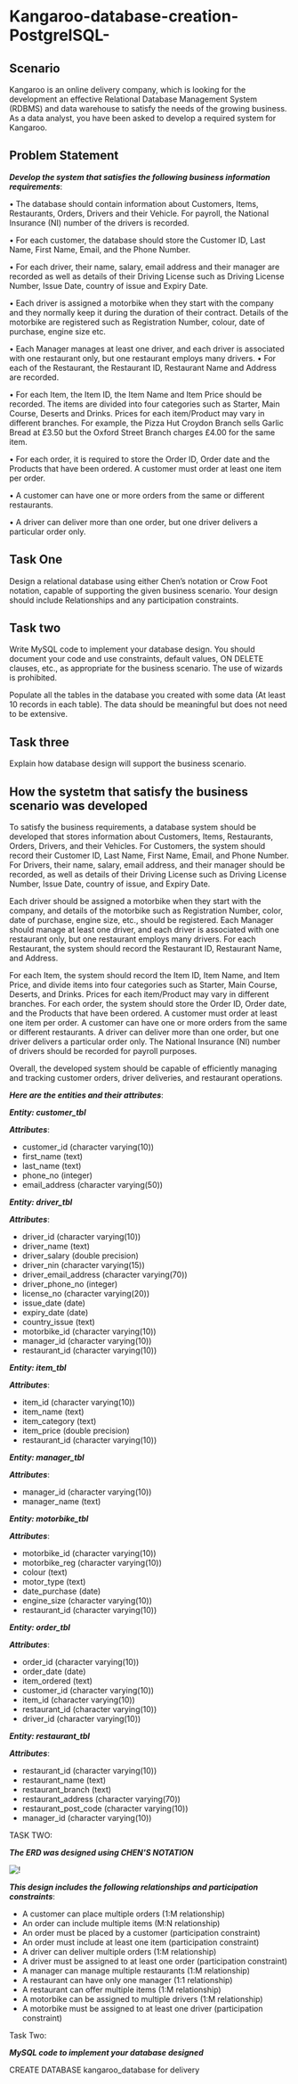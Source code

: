 # Kangaroo-database-creation-PostgrelSQL-

## Scenario 

Kangaroo is an online delivery company, which is looking for the development an effective Relational Database Management System (RDBMS) and data warehouse to satisfy the needs of the growing business. As a data analyst, you have been asked to develop a required system for Kangaroo. 


## Problem Statement 

**_Develop the system that satisfies the following business information requirements_**:

•	The database should contain information about Customers, Items, Restaurants, Orders, Drivers and their Vehicle. For payroll, the National Insurance (NI) number of the drivers is recorded.

•	For each customer, the database should store the Customer ID, Last Name, First Name, Email, and the Phone Number.

•	For each driver, their name, salary, email address and their manager are recorded as well as details of their Driving License such as Driving License Number, Issue Date, country of issue and Expiry Date.

•	Each driver is assigned a motorbike when they start with the company and they normally keep it during the duration of their contract. Details of the motorbike are registered such as Registration Number, colour, date of purchase, engine size etc.

•	Each Manager manages at least one driver, and each driver is associated with one restaurant only, but one restaurant employs many drivers.
•	For each of the Restaurant, the Restaurant ID, Restaurant Name and Address are recorded.

•	For each Item, the Item ID, the Item Name and Item Price should be recorded. The items are divided into four categories such as Starter, Main Course, Deserts and Drinks. Prices for each item/Product may vary in different branches. For example, the Pizza Hut Croydon Branch sells Garlic Bread at £3.50 but the Oxford Street Branch charges £4.00 for the same item.

•	For each order, it is required to store the Order ID, Order date and the Products that have been ordered. A customer must order at least one item per   order.

•	A customer can have one or more orders from the same or different restaurants.

•	A driver can deliver more than one order, but one driver delivers a particular order only.


##  Task One 
Design a relational database using either Chen’s notation or Crow Foot notation, capable of supporting the given business scenario. Your design should include Relationships and any participation constraints.

## Task two 

Write MySQL code to implement your database design. You should document your code and use constraints, default values, ON DELETE clauses, etc., as appropriate for the business scenario.  The use of wizards is prohibited.
 
Populate all the tables in the database you created with some data (At least 10 records in each table). The data should be meaningful but does not need to be extensive. 

## Task three 

Explain how database design will support the business scenario. 


## How the systetm that satisfy the business scenario was developed 


To satisfy the business requirements, a database system should be developed that stores information about Customers, Items, Restaurants, Orders, Drivers, and their Vehicles. For Customers, the system should record their Customer ID, Last Name, First Name, Email, and Phone Number. For Drivers, their name, salary, email address, and their manager should be recorded, as well as details of their Driving License such as Driving License Number, Issue Date, country of issue, and Expiry Date.

Each driver should be assigned a motorbike when they start with the company, and details of the motorbike such as Registration Number, color, date of purchase, engine size, etc., should be registered. Each Manager should manage at least one driver, and each driver is associated with one restaurant only, but one restaurant employs many drivers. For each Restaurant, the system should record the Restaurant ID, Restaurant Name, and Address.

For each Item, the system should record the Item ID, Item Name, and Item Price, and divide items into four categories such as Starter, Main Course, Deserts, and Drinks. Prices for each item/Product may vary in different branches. For each order, the system should store the Order ID, Order date, and the Products that have been ordered. A customer must order at least one item per order. A customer can have one or more orders from the same or different restaurants. A driver can deliver more than one order, but one driver delivers a particular order only. The National Insurance (NI) number of drivers should be recorded for payroll purposes.

Overall, the developed system should be capable of efficiently managing and tracking customer orders, driver deliveries, and restaurant operations.

**_Here are the entities and their attributes_**:

**_Entity: customer_tbl_**

**_Attributes_**:

- customer_id (character varying(10))
- first_name (text)
- last_name (text)
- phone_no (integer)
- email_address (character varying(50))

**_Entity: driver_tbl_**

**_Attributes_**:

- driver_id (character varying(10))
- driver_name (text)
- driver_salary (double precision)
- driver_nin (character varying(15))
- driver_email_address (character varying(70))
- driver_phone_no (integer)
- license_no (character varying(20))
- issue_date (date)
- expiry_date (date)
- country_issue (text)
- motorbike_id (character varying(10))
- manager_id (character varying(10))
- restaurant_id (character varying(10))

**_Entity: item_tbl_**

**_Attributes_**:

- item_id (character varying(10))
- item_name (text)
- item_category (text)
- item_price (double precision)
- restaurant_id (character varying(10))

**_Entity: manager_tbl_**

**_Attributes_**:

- manager_id (character varying(10))
- manager_name (text)

**_Entity: motorbike_tbl_**

**_Attributes_**:

- motorbike_id (character varying(10))
- motorbike_reg (character varying(10))
- colour (text)
- motor_type (text)
- date_purchase (date)
- engine_size (character varying(10))
- restaurant_id (character varying(10))

**_Entity: order_tbl_**

**_Attributes_**:

- order_id (character varying(10))
- order_date (date)
- item_ordered (text)
- customer_id (character varying(10))
- item_id (character varying(10))
- restaurant_id (character varying(10))
- driver_id (character varying(10))

**_Entity: restaurant_tbl_**

**_Attributes_**:

- restaurant_id (character varying(10))
- restaurant_name (text)
- restaurant_branch (text)
- restaurant_address (character varying(70))
- restaurant_post_code (character varying(10))
- manager_id (character varying(10))


TASK TWO: 

**_The ERD was designed using CHEN'S NOTATION_**

![!](ERD.png)

**_This design includes the following relationships and participation constraints_**:

- A customer can place multiple orders (1:M relationship)
- An order can include multiple items (M:N relationship)
- An order must be placed by a customer (participation constraint)
- An order must include at least one item (participation constraint)
- A driver can deliver multiple orders (1:M relationship)
- A driver must be assigned to at least one order (participation constraint)
- A manager can manage multiple restaurants (1:M relationship)
- A restaurant can have only one manager (1:1 relationship)
- A restaurant can offer multiple items (1:M relationship)
- A motorbike can be assigned to multiple drivers (1:M relationship)
- A motorbike must be assigned to at least one driver (participation constraint)

Task Two:

**_MySQL code to implement your database designed_** 

 CREATE DATABASE kangaroo_database for delivery



